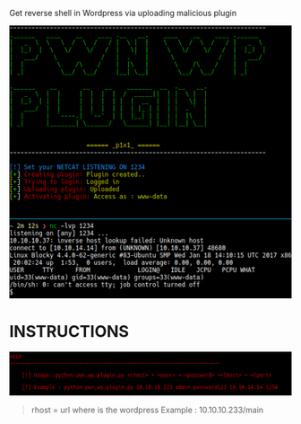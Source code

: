 Get reverse shell in Wordpress via uploading malicious plugin

![alt text](https://github.com/p1x1/pwn_wp_plugin/blob/main/images/proof.png)
# INSTRUCTIONS

![alt text](https://github.com/p1x1/pwn_wp_plugin/blob/main/images/proof2.png)

> rhost = url where is the wordpress
> Example : 10.10.10.233/main
